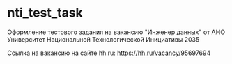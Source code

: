 # nti_test_task
Оформление тестового задания на вакансию "Инженер данных" от АНО Университет Национальной Технологической Инициативы 2035

Ссылка на вакансию на сайте hh.ru: https://hh.ru/vacancy/95697694

